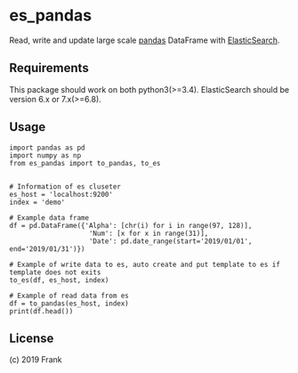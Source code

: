 # es_pandas
 Read, write and update large scale [pandas](http://pandas.pydata.org/) DataFrame  with [ElasticSearch](https://www.elastic.co/).
 

## Requirements
This package should work on both python3(>=3.4). 
ElasticSearch should be version 6.x or 7.x(>=6.8).

## Usage
```
import pandas as pd
import numpy as np
from es_pandas import to_pandas, to_es


# Information of es cluseter
es_host = 'localhost:9200'
index = 'demo'

# Example data frame
df = pd.DataFrame({'Alpha': [chr(i) for i in range(97, 128)], 
                    'Num': [x for x in range(31)], 
                    'Date': pd.date_range(start='2019/01/01', end='2019/01/31')})

# Example of write data to es, auto create and put template to es if template does not exits
to_es(df, es_host, index)

# Example of read data from es
df = to_pandas(es_host, index)
print(df.head())
```

## License
(c) 2019 Frank
